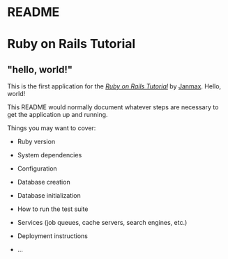 # README
# Ruby on Rails Tutorial

## "hello, world!"

This is the first application for the
[*Ruby on Rails Tutorial*](http://www.railstutorial.org/)
by [Janmax](http://www.michaelhartl.com/). Hello, world!


This README would normally document whatever steps are necessary to get the
application up and running.

Things you may want to cover:

* Ruby version

* System dependencies

* Configuration

* Database creation

* Database initialization

* How to run the test suite

* Services (job queues, cache servers, search engines, etc.)

* Deployment instructions

* ...
